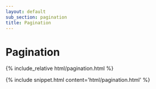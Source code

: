```yaml
---
layout: default
sub_section: pagination
title: Pagination
---
```


# Pagination

<div class="site-showcase">
{% include_relative html/pagination.html %}
</div>

{% include snippet.html content='html/pagination.html' %}